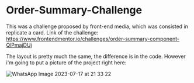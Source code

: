 # Order-Summary-Challenge
This was a challenge proposed by front-end media, which was consisted in replicate a card.
Link of the challenge:
https://www.frontendmentor.io/challenges/order-summary-component-QlPmajDUj

The layout is pretty much the same, the difference is in the code. However i'm going to put a picture of the project right here:

![WhatsApp Image 2023-07-17 at 21 33 22](https://github.com/mjrpati/Order-Summary-Challenge/assets/96672264/9250228f-bc4b-43d3-9f84-671365cf2ca8)
